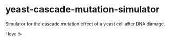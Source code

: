 # yeast-cascade-mutation-simulator
Simulator for the cascade mutation effect of a yeast cell after DNA damage.

I love ☕
